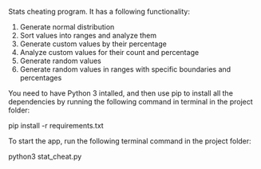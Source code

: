 Stats cheating program. It has a following functionality:
1. Generate normal distribution
2. Sort values into ranges and analyze them
3. Generate custom values by their percentage
4. Analyze custom values for their count and percentage
5. Generate random values
6. Generate random values in ranges with specific boundaries and percentages

You need to have Python 3 intalled, and then use pip to install all the dependencies by running the following command in terminal in the project folder:

pip install -r requirements.txt

To start the app, run the following terminal command in the project folder:

python3 stat_cheat.py
